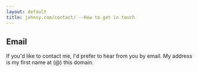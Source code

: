 ```yaml
---
layout: default
title: johnsy.com/contact/ --How to get in touch
---
```


## Email

If you'd like to contact me, I'd prefer to hear from you by email. My address is my first name at (@) this domain.
